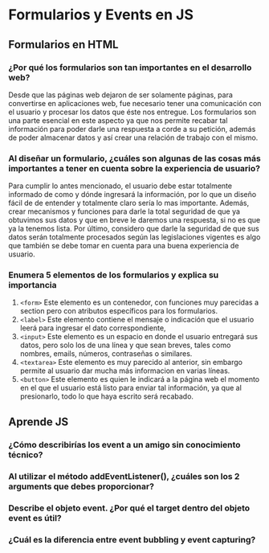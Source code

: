 # Formularios y Events en JS

## Formularios en HTML

### ¿Por qué los formularios son tan importantes en el desarrollo web?

Desde que las páginas web dejaron de ser solamente páginas, para convertirse en aplicaciones web, fue necesario tener una comunicación con el usuario y procesar los datos que éste nos entregue. Los formularios son una parte esencial en este aspecto ya que nos permite recabar tal información para poder darle una respuesta a corde a su petición, además de poder almacenar datos y así crear una relación de trabajo con el mismo.

### Al diseñar un formulario, ¿cuáles son algunas de las cosas más importantes a tener en cuenta sobre la experiencia de usuario?

Para cumplir lo antes mencionado, el usuario debe estar totalmente informado de como y dónde ingresará la información, por lo que un diseño fácil de de entender y totalmente claro sería lo mas importante. Además, crear mecanismos y funciones para darle la total seguridad de que ya obtuvimos sus datos y que en breve le daremos una respuesta, si no es que ya la tenemos lista. Por último, considero que darle la seguridad de que sus datos serán totalmente procesados según las legislaciones vigentes es algo que también se debe tomar en cuenta para una buena experiencia de usuario.

### Enumera 5 elementos de los formularios y explica su importancia

1. `<form>` Este elemento es un contenedor, con funciones muy parecidas a section pero con atributos específicos para los formularios.
2. `<label>` Este elemento contiene el mensaje o indicación que el usuario leerá para ingresar el dato correspondiente,
3. `<input>` Este elemento es un espacio en donde el usuario entregará sus datos, pero solo los de una línea y que sean breves, tales como nombres, emails, números, contraseñas o similares.
4. `<textarea>` Este elemento es muy parecido al anterior, sin embargo permite al usuario dar mucha más informacion en varias líneas.
5. `<button>` Este elemento es quien le indicará a la página web el momento en el que el usuario está listo para enviar tal información, ya que al presionarlo, todo lo que haya escrito será recabado.

## Aprende JS

### ¿Cómo describirías los event a un amigo sin conocimiento técnico?


### Al utilizar el método addEventListener(), ¿cuáles son los 2 arguments que debes proporcionar?


### Describe el objeto event. ¿Por qué el target dentro del objeto event es útil?


### ¿Cuál es la diferencia entre event bubbling y event capturing?

